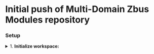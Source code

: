 # Initial push of Multi-Domain Zbus Modules repository

### Setup

<details>
<summary>1. <strong>Initialize workspace:</strong></summary>

```shell
# Install nRF Util
pip install nrfutil

# or follow install [documentation](https://docs.nordicsemi.com/bundle/nrfutil/page/guides/installing.html)

# Install toolchain
nrfutil toolchain-manager install --ncs-version v3.1.0

# Launch toolchain
nrfutil toolchain-manager launch --ncs-version v3.1.0 --shell

# Initialize workspace
west init -m https://github.com/SyverHaraldsen/Multi-Domain-ZBus-Modules.git --mr main multi-domain-zbus-modules
cd multi-domain-zbus-modules/project
west update
```
</details>
